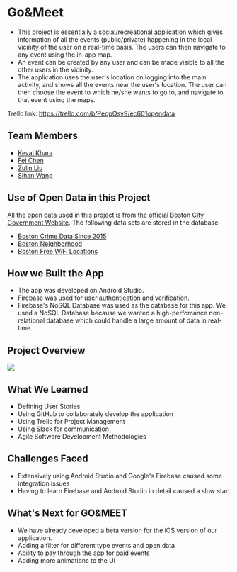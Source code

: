 # Go&Meet

* This project is essentially a social/recreational application which gives information of all the events (public/private) happening in the local vicinity of the user on a real-time basis. The users can then navigate to any event using the in-app map. 
* An event can be created by any user and can be made visible to all the other users in the vicinity. 
* The application uses the user's location on logging into the main activity, and shows all the events near the user's location. The user can then choose the event to which he/she wants to go to, and navigate to that event using the maps.

Trello link: https://trello.com/b/PedpOsv9/ec601opendata

## Team Members

* [Keval Khara](https://github.com/kev5)
* [Fei Chen](https://github.com/nantongchenfei)
* [Zulin Liu](https://github.com/liuzulin)
* [Sihan Wang](https://github.com/shwang95)

## Use of Open Data in this Project

All the open data used in this project is from the official [Boston City Government Website](https://data.boston.gov). The following data sets are stored in the database-
 - [Boston Crime Data Since 2015](https://data.boston.gov/dataset/crime-incident-reports-august-2015-to-date-source-new-system)
 - [Boston Neighborhood](https://data.boston.gov/dataset/boston-neighborhoods)
 - [Boston Free WiFi Locations](https://data.boston.gov/dataset/wicked-free-wi-fi-locations)
 
## How we Built the App

* The app was developed on Android Studio.
* Firebase was used for user authentication and verification.
* Firebase's NoSQL Database was used as the database for this app. We used a NoSQL Database because we wanted a high-perfomance non-relational database which could handle a large amount of data in real-time.

## Project Overview

![](https://github.com/kev5/Go-Meet/blob/master/Project%20Overview.PNG)

## What We Learned

* Defining User Stories 
* Using GitHub to collaborately develop the application
* Using Trello for Project Management
* Using Slack for communication
* Agile Software Development Methodologies

## Challenges Faced

* Extensively using Android Studio and Google's Firebase caused some integration issues
* Having to learn Firebase and Android Studio in detail caused a slow start

## What's Next for GO&MEET

* We have already developed a beta version for the iOS version of our application.
* Adding a filter for different type events and open data
* Ability to pay through the app for paid events
* Adding more animations to the UI
